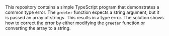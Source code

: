 This repository contains a simple TypeScript program that demonstrates a common type error. The `greeter` function expects a string argument, but it is passed an array of strings. This results in a type error. The solution shows how to correct the error by either modifying the `greeter` function or converting the array to a string.